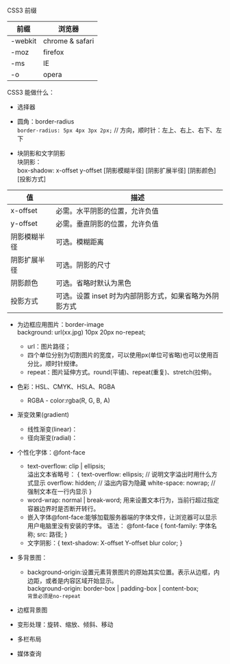
##

CSS3 前缀

| 前缀 			| 浏览器
| ---- 			| ----
| -webkit 	| chrome & safari
| -moz 			| firefox
| -ms 			| IE
| -o 				| opera

CSS3 能做什么：

- 选择器

- 圆角：border-radius   
	<code>border-radius: 5px 4px 3px 2px;</code>	// 方向，顺时针：左上、右上、右下、左下

- 块阴影和文字阴影   
	块阴影：  
		box-shadow: x-offset y-offset [阴影模糊半径] [阴影扩展半径] [阴影颜色] [投影方式]    
		
| 值 						| 描述
| -------------	| -------------
| x-offset 			| 必需。水平阴影的位置，允许负值
| y-offset			| 必需。垂直阴影的位置，允许负值
| 阴影模糊半径	| 可选。模糊距离
| 阴影扩展半径	| 可选。阴影的尺寸
| 阴影颜色			| 可选。省略时默认为黑色
| 投影方式			| 可选。设置 inset 时为内部阴影方式，如果省略为外阴影方式   

- 为边框应用图片：border-image   
	background: url(xx.jpg) 10px 20px no-repeat;   
	- url：图片路径；   
	- 四个单位分别为切割图片的宽度，可以使用px(单位可省略)也可以使用百分比，顺时针规律。   
	- repeat：图片延伸方式。round(平铺)、repeat(重复)、stretch(拉伸)。   


- 色彩：HSL、CMYK、HSLA、RGBA   
	- RGBA - color:rgba(R, G, B, A)

- 渐变效果(gradient)   
	- 线性渐变(linear)：   
	- 径向渐变(radial)：

- 个性化字体：@font-face   
	- text-overflow: clip | ellipsis;    
		溢出文本省略号：
		{ 
			text-overflow: ellipsis; // 说明文字溢出时用什么方式显示
			overflow: hidden; 			 // 溢出内容为隐藏
			white-space: nowrap;		 // 强制文本在一行内显示
		}
	- word-wrap: normal | break-word; 用来设置文本行为，当前行超过指定容器边界时是否断开转行。   
	- 嵌入字体@font-face:能够加载服务器端的字体文件，让浏览器可以显示用户电脑里没有安装的字体。
		语法： @font-face { font-family: 字体名称; src: 路径; }   
	- 文字阴影：{ text-shadow: X-offset Y-offset blur color; }   
- 多背景图：  
	- background-origin:设置元素背景图片的原始其实位置。表示从边框，内边距，或者是内容区域开始显示。   
		background-origin: border-box | padding-box | content-box;   
		`背景必须是no-repeat`

- 边框背景图

- 变形处理：旋转、缩放、倾斜、移动

- 多栏布局

- 媒体查询